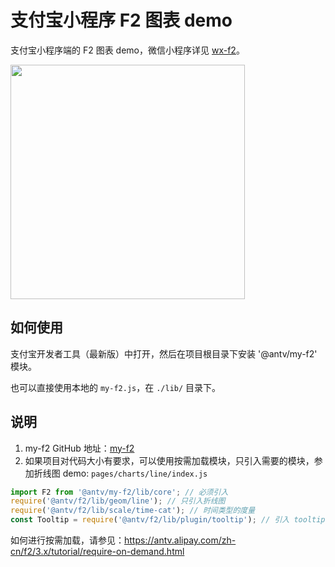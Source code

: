 # 支付宝小程序 F2 图表 demo

支付宝小程序端的 F2 图表 demo，微信小程序详见 [wx-f2](https://github.com/antvis/wx-f2)。

<img src="https://gw.alipayobjects.com/zos/rmsportal/ijCEZaxAPTGLsFdlwbGv.png" width=375 />

## 如何使用

支付宝开发者工具（最新版）中打开，然后在项目根目录下安装 '@antv/my-f2' 模块。

也可以直接使用本地的 `my-f2.js`，在 `./lib/` 目录下。


## 说明

1. my-f2 GitHub 地址：[my-f2](https://github.com/antvis/my-f2) 
2. 如果项目对代码大小有要求，可以使用按需加载模块，只引入需要的模块，参加折线图 demo: `pages/charts/line/index.js`

```js
import F2 from '@antv/my-f2/lib/core'; // 必须引入
require('@antv/f2/lib/geom/line'); // 只引入折线图
require('@antv/f2/lib/scale/time-cat'); // 时间类型的度量
const Tooltip = require('@antv/f2/lib/plugin/tooltip'); // 引入 tooltip 插件
```

如何进行按需加载，请参见：https://antv.alipay.com/zh-cn/f2/3.x/tutorial/require-on-demand.html
